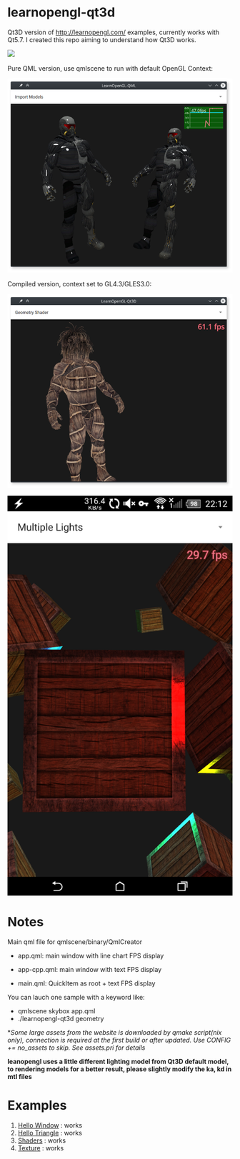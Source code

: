# learnopengl-qt3d

Qt3D version of http://learnopengl.com/ examples, currently works with Qt5.7.
I created this repo aiming to understand how Qt3D works.

![](doc/img/sc-qt3d-desktop.gif)

Pure QML version, use qmlscene to run with default OpenGL Context:

![](doc/img/ss-qml.png)

Compiled version, context set to GL4.3/GLES3.0:

![](doc/img/ss-qt3d-desktop.png)

![](doc/img/ss-qt3d-android.png)

Notes
===

Main qml file for qmlscene/binary/QmlCreator

* app.qml: main window with line chart FPS display

* app-cpp.qml: main window with text FPS display

* main.qml: QuickItem as root + text FPS display

You can lauch one sample with a keyword like:

* qmlscene skybox app.qml
* ./learnopengl-qt3d geometry

**Some large assets from the website is downloaded by qmake script(*nix only), connection is required at the first build or after updated. Use CONFIG += no_assets to skip. See assets.pri for details**

**leanopengl uses a little different lighting model from Qt3D default model, to rendering models for a better result, please slightly modify the ka, kd in mtl files**

Examples
===

1. [Hello Window](doc/Hello-Window.md) : works
1. [Hello Triangle](doc/Hello-Triangle.md) : works
1. [Shaders](doc/Shaders.md) : works
1. [Texture](doc/Texture.md) : works
